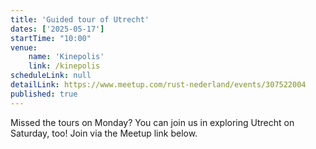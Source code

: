 ```yaml
---
title: 'Guided tour of Utrecht'
dates: ['2025-05-17']
startTime: "10:00"
venue: 
    name: 'Kinepolis'
    link: /kinepolis
scheduleLink: null
detailLink: https://www.meetup.com/rust-nederland/events/307522004
published: true
---
```


Missed the tours on Monday? You can join us in exploring Utrecht on Saturday, too! 
Join via the Meetup link below.